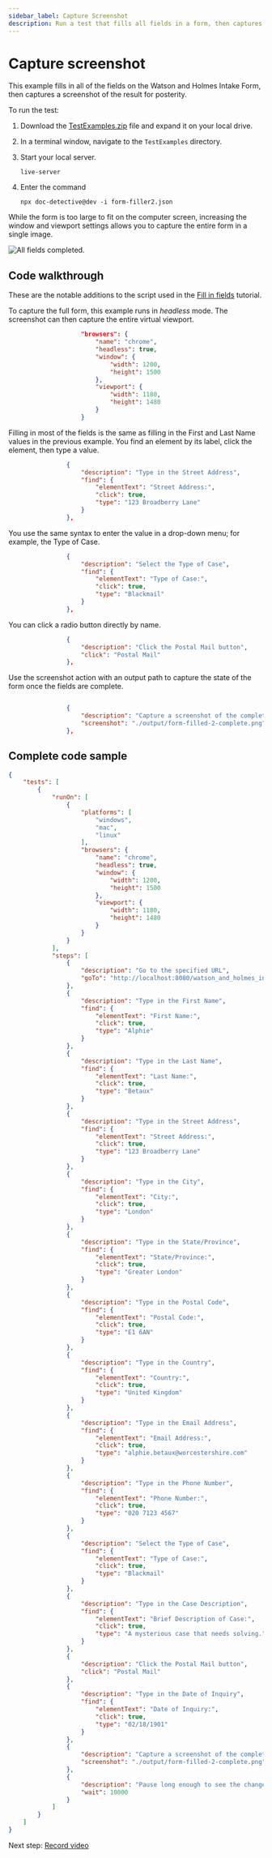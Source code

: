 ```yaml
---
sidebar_label: Capture Screenshot
description: Run a test that fills all fields in a form, then captures a screenshot of the result.
---
```


# Capture screenshot

This example fills in all of the fields on the Watson and Holmes Intake Form, then captures a screenshot of the result for posterity.

To run the test:

1. Download the [TestExamples.zip](./TestExamples.zip) file and expand it on your local drive.
2. In a terminal window, navigate to the `TestExamples` directory.
3. Start your local server.

    ```shell
    live-server
    ```

4. Enter the command 

   ```shell
   npx doc-detective@dev -i form-filler2.json
   ```

While the form is too large to fit on the computer screen, increasing the window and viewport settings allows you to capture the entire form in a single image.

![All fields completed.](./img/form-filled-2-complete.png)

## Code walkthrough

These are the notable additions to the script used in the [Fill in fields](fill-fields) tutorial.

To capture the full form, this example runs in _headless_ mode. The screenshot can then capture the entire virtual viewport.

```json
                    "browsers": {
                        "name": "chrome",
                        "headless": true,
                        "window": {
                            "width": 1200,
                            "height": 1500
                        },
                        "viewport": {
                            "width": 1180,
                            "height": 1480
                        }
                    }
```

Filling in most of the fields is the same as filling in the First and Last Name values in the previous example. You find an element by its label, click the element, then type a value. 

```json
                {
                    "description": "Type in the Street Address",
                    "find": {
                        "elementText": "Street Address:",
                        "click": true,
                        "type": "123 Broadberry Lane"
                    }
                },
```

You use the same syntax to enter the value in a drop-down menu; for example, the Type of Case.

```json
                {
                    "description": "Select the Type of Case",
                    "find": {
                        "elementText": "Type of Case:",
                        "click": true,
                        "type": "Blackmail"
                    }
                },
```

You can click a radio button directly by name.

```json
                {
                    "description": "Click the Postal Mail button",
                    "click": "Postal Mail"
                },
```

Use the screenshot action with an output path to capture the state of the form once the fields are complete. 

```json

                {
                    "description": "Capture a screenshot of the completed form.",
                    "screenshot": "./output/form-filled-2-complete.png"
                },
```


## Complete code sample

```json
{
    "tests": [
        {
            "runOn": [
                {
                    "platforms": [
                        "windows",
                        "mac",
                        "linux"
                    ],
                    "browsers": {
                        "name": "chrome",
                        "headless": true,
                        "window": {
                            "width": 1200,
                            "height": 1500
                        },
                        "viewport": {
                            "width": 1180,
                            "height": 1480
                        }
                    }
                }
            ],
            "steps": [
                {
                    "description": "Go to the specified URL",
                    "goTo": "http://localhost:8080/watson_and_holmes_intake_form.html"
                },
                {
                    "description": "Type in the First Name",
                    "find": {
                        "elementText": "First Name:",
                        "click": true,
                        "type": "Alphie"
                    }
                },
                {
                    "description": "Type in the Last Name",
                    "find": {
                        "elementText": "Last Name:",
                        "click": true,
                        "type": "Betaux"
                    }
                },
                {
                    "description": "Type in the Street Address",
                    "find": {
                        "elementText": "Street Address:",
                        "click": true,
                        "type": "123 Broadberry Lane"
                    }
                },
                {
                    "description": "Type in the City",
                    "find": {
                        "elementText": "City:",
                        "click": true,
                        "type": "London"
                    }
                },
                {
                    "description": "Type in the State/Province",
                    "find": {
                        "elementText": "State/Province:",
                        "click": true,
                        "type": "Greater London"
                    }
                },
                {
                    "description": "Type in the Postal Code",
                    "find": {
                        "elementText": "Postal Code:",
                        "click": true,
                        "type": "E1 6AN"
                    }
                },
                {
                    "description": "Type in the Country",
                    "find": {
                        "elementText": "Country:",
                        "click": true,
                        "type": "United Kingdom"
                    }
                },
                {
                    "description": "Type in the Email Address",
                    "find": {
                        "elementText": "Email Address:",
                        "click": true,
                        "type": "alphie.betaux@worcestershire.com"
                    }
                },
                {
                    "description": "Type in the Phone Number",
                    "find": {
                        "elementText": "Phone Number:",
                        "click": true,
                        "type": "020 7123 4567"
                    }
                },
                {
                    "description": "Select the Type of Case",
                    "find": {
                        "elementText": "Type of Case:",
                        "click": true,
                        "type": "Blackmail"
                    }
                },
                {
                    "description": "Type in the Case Description",
                    "find": {
                        "elementText": "Brief Description of Case:",
                        "click": true,
                        "type": "A mysterious case that needs solving."
                    }
                },
                {
                    "description": "Click the Postal Mail button",
                    "click": "Postal Mail"
                },
                {
                    "description": "Type in the Date of Inquiry",
                    "find": {
                        "elementText": "Date of Inquiry:",
                        "click": true,
                        "type": "02/18/1901"
                    }
                },
                {
                    "description": "Capture a screenshot of the completed form.",
                    "screenshot": "./output/form-filled-2-complete.png"
                },
                {
                    "description": "Pause long enough to see the changes.",
                    "wait": 10000
                }
            ]
        }
    ]
}
```

Next step: [Record video](./record-video)

